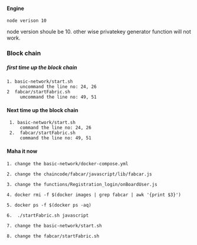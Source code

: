 #### Engine
    node verison 10
    
node version shoule be 10. other wise privatekey generator function will not work.

### Block chain
##### first time up the block chain

    1. basic-network/start.sh
         uncommand the line no: 24, 26
    2  fabcar/startFabric.sh
         umcommand the line no: 49, 51
        
#### Next time up the block chain

     1. basic-network/start.sh
         command the line no: 24, 26
     2.  fabcar/startFabric.sh
         command the line no: 49, 51

#### Maha it now
    1. change the basic-network/docker-compose.yml

    2. change the chaincode/fabcar/javascript/lib/fabcar.js

    3. change the functions/Registration_login/onBoardUser.js
    
    4. docker rmi -f $(docker images | grep fabcar | awk '{print $3}')
    
    5. docker ps -f $(docker ps -aq)
    
    6.  ./startFabric.sh javascript

    7. change the basic-network/start.sh

    8. change the fabcar/startFabric.sh

